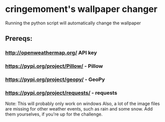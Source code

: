 # cringemoment's wallpaper changer
Running the python script will automatically change the wallpaper
## Prereqs:
### http://openweathermap.org/ API key
 
### https://pypi.org/project/Pillow/ - Pillow
 
### https://pypi.org/project/geopy/ - GeoPy

### https://pypi.org/project/requests/ - requests

Note: This will probably only work on windows
Also, a lot of the image files are missing for other weather events, such as rain and some snow. Add them yourselves, if you're up for the challenge.

